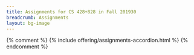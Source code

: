```yaml
---
title: Assignments for CS 428+828 in Fall 201930
breadcrumb: Assignments
layout: bg-image
---
```

{% comment %}
{% include offering/assignments-accordion.html %}
{% endcomment %}
